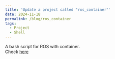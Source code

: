 ```yaml
---
title: 'Update a project called "ros_container"'
date: 2024-11-18
permalink: /blog/ros_container
tags:
  - Project
  - Shell
---
```


A bash script for ROS with container.   
Check [here](https://mars-hss.github.io/portfolio/ros_container)   
